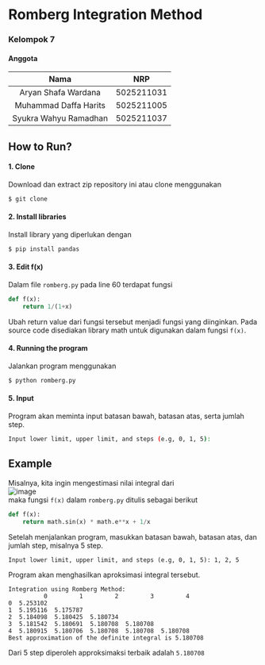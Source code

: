 # Romberg Integration Method
### Kelompok 7
#### Anggota
Nama | NRP
:---: | :---:
Aryan Shafa Wardana | 5025211031
Muhammad Daffa Harits | 5025211005
Syukra Wahyu Ramadhan | 5025211037

## How to Run?
#### 1. Clone
Download dan extract zip repository ini atau clone menggunakan
```bash
$ git clone
```
#### 2. Install libraries
Install library yang diperlukan dengan
```bash
$ pip install pandas
```
#### 3. Edit f(x)
Dalam file `romberg.py` pada line 60 terdapat fungsi
```py
def f(x):
    return 1/(1+x)
```
Ubah return value dari fungsi tersebut menjadi fungsi yang diinginkan. Pada source code disediakan library math untuk digunakan dalam fungsi `f(x)`.

#### 4. Running the program
Jalankan program menggunakan
```bash
$ python romberg.py
```
#### 5. Input
Program akan meminta input batasan bawah, batasan atas, serta jumlah step.
```bash
Input lower limit, upper limit, and steps (e.g, 0, 1, 5):
```
## Example
Misalnya, kita ingin mengestimasi nilai integral dari\
![image](https://user-images.githubusercontent.com/115603634/209128335-0c069e41-6e9e-45f9-aee6-c1ac1bd608f8.png)\
maka fungsi `f(x)` dalam  `romberg.py` ditulis sebagai berikut
```py
def f(x):
    return math.sin(x) * math.e**x + 1/x
```
Setelah menjalankan program, masukkan batasan bawah, batasan atas, dan jumlah step, misalnya 5 step.
```
Input lower limit, upper limit, and steps (e.g, 0, 1, 5): 1, 2, 5
```
Program akan menghasilkan aproksimasi integral tersebut.
```
Integration using Romberg Method:
          0         1         2         3         4
0  5.253102
1  5.195116  5.175787
2  5.184098  5.180425  5.180734
3  5.181542  5.180691  5.180708  5.180708
4  5.180915  5.180706  5.180708  5.180708  5.180708
Best approximation of the definite integral is 5.180708
```
Dari 5 step diperoleh approksimaksi terbaik adalah `5.180708`
